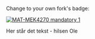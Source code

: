 Change to your own fork's badge:

[![MAT-MEK4270 mandatory 1](https://github.com/MATMEK-4270/matmek4270-mandatory1/actions/workflows/main.yml/badge.svg)](https://github.com/MATMEK-4270/matmek4270-mandatory1/actions/workflows/main.yml)

Her står det tekst - hilsen Ole